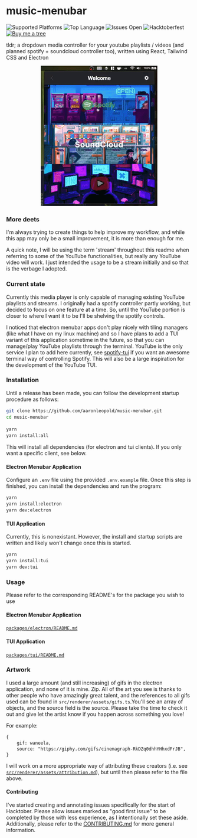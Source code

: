 # music-menubar

![Supported Platforms](https://camo.githubusercontent.com/a50c47295f350646d08f2e1ccd797ceca3840e52/68747470733a2f2f696d672e736869656c64732e696f2f62616467652f706c6174666f726d2d6d61634f5325323025374325323057696e646f77732532302537432532304c696e75782d6c69676874677265792e737667)
![Top Language](https://img.shields.io/github/languages/top/aaronleopold/music-menubar)
![Issues Open](https://img.shields.io/github/issues-raw/aaronleopold/music-menubar)
![Hacktoberfest](https://img.shields.io/github/hacktoberfest/2020/aaronleopold/music-menubar)
[![Buy me a tree](https://img.shields.io/badge/Buy%20me%20a%20coffee-☕-lightgreen)](https://www.buymeacoffee.com/aaronbleop)

tldr; a dropdown media controller for your youtube playlists / videos (and planned spotify + soundcloud controller too), written using React, Tailwind CSS and Electron

<p align="center">
  <img src="./packages/electron/src/renderer/assets/readme-demo.gif">
</p>

### More deets

I'm always trying to create things to help improve my workflow, and while this app may only be a small improvement, it is more than enough for me.

A quick note, I will be using the term 'stream' throughout this readme when referring to some of the YouTube functionalities, but really any YouTube video will work. I just intended the usage to be a stream initially and so that is the verbage I adopted.

### Current state

Currently this media player is only capable of managing existing YouTube playlists and streams. I originally had a spotify controller partly working, but decided to focus on one feature at a time. So, until the YouTube portion is closer to where I want it to be I'll be shelving the spotify controls.

I noticed that electron menubar apps don't play nicely with tiling managers (like what I have on my linux machine) and so I have plans to add a TUI variant of this application sometime in the future, so that you can manage/play YouTube playlists through the terminal. YouTube is the only service I plan to add here currently, see [spotify-tui](https://github.com/Rigellute/spotify-tui) if you want an awesome terminal way of controlling Spotify. This will also be a large inspiration for the development of the YouTube TUI.

### Installation

Until a release has been made, you can follow the development startup procedure as follows:

```bash
git clone https://github.com/aaronleopold/music-menubar.git
cd music-menubar

yarn
yarn install:all
```

This will install all dependencies (for electron and tui clients). If you only want a specific client, see below.

#### Electron Menubar Application

Configure an `.env` file using the provided `.env.example` file. Once this step is finished, you can install the dependencies and run the program:

```bash
yarn
yarn install:electron
yarn dev:electron
```

#### TUI Application

Currently, this is nonexistant. However, the install and startup scripts are written and likely won't change once this is started.

```bash
yarn
yarn install:tui
yarn dev:tui
```

### Usage

Please refer to the corresponding README's for the package you wish to use

#### Electron Menubar Application

[`packages/electron/README.md`](packages/electron/README.md)

#### TUI Application

[`packages/tui/README.md`](packages/tui/README.md)

### Artwork

I used a large amount (and still increasing) of gifs in the electron application, and none of it is mine. Zip. All of the art you see is thanks to other people who have amazingly great talent, and the references to all gifs used can be found in `src/renderer/assets/gifs.ts`.You'll see an array of objects, and the source field is the source. Please take the time to check it out and give let the artist know if you happen across something you love!

For example:

```tsx
{
    gif: waneela,
    source: "https://giphy.com/gifs/cinemagraph-RkDZq0dhhYHhxdFrJB",
}
```

I will work on a more appropriate way of attributing these creators (i.e. see [`src/renderer/assets/attribution.md`](https://github.com/aaronleopold/music-menubar/blob/main/src/renderer/assets/attribution.md)), but until then please refer to the file above.

#### Contributing

I've started creating and annotating issues specifically for the start of Hacktober. Please allow issues marked as "good first issue" to be completed by those with less experience, as I intentionally set these aside. Additionally, please refer to the [CONTRIBUTING.md](https://github.com/aaronleopold/music-menubar/blob/main/CONTRIBUTING.md) for more general information.
